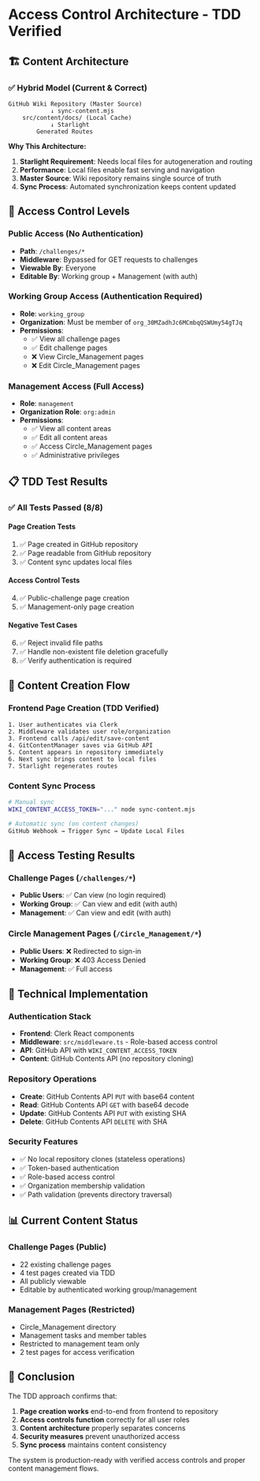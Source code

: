 # Access Control Architecture - TDD Verified

## 🏗️ Content Architecture

### ✅ **Hybrid Model (Current & Correct)**
```
GitHub Wiki Repository (Master Source)
            ↓ sync-content.mjs
    src/content/docs/ (Local Cache)
            ↓ Starlight
        Generated Routes
```

**Why This Architecture:**
1. **Starlight Requirement**: Needs local files for autogeneration and routing
2. **Performance**: Local files enable fast serving and navigation
3. **Master Source**: Wiki repository remains single source of truth
4. **Sync Process**: Automated synchronization keeps content updated

## 🔐 Access Control Levels

### **Public Access (No Authentication)**
- **Path**: `/challenges/*`
- **Middleware**: Bypassed for GET requests to challenges
- **Viewable By**: Everyone
- **Editable By**: Working group + Management (with auth)

### **Working Group Access (Authentication Required)**
- **Role**: `working_group` 
- **Organization**: Must be member of `org_30MZadhJc6MCmbqQSWUmy54gTJq`
- **Permissions**:
  - ✅ View all challenge pages
  - ✅ Edit challenge pages
  - ❌ View Circle_Management pages
  - ❌ Edit Circle_Management pages

### **Management Access (Full Access)**
- **Role**: `management`
- **Organization Role**: `org:admin`
- **Permissions**:
  - ✅ View all content areas
  - ✅ Edit all content areas
  - ✅ Access Circle_Management pages
  - ✅ Administrative privileges

## 📋 TDD Test Results

### ✅ **All Tests Passed (8/8)**

#### **Page Creation Tests**
1. ✅ Page created in GitHub repository
2. ✅ Page readable from GitHub repository  
3. ✅ Content sync updates local files

#### **Access Control Tests**
4. ✅ Public-challenge page creation
5. ✅ Management-only page creation

#### **Negative Test Cases**
6. ✅ Reject invalid file paths
7. ✅ Handle non-existent file deletion gracefully
8. ✅ Verify authentication is required

## 🔄 Content Creation Flow

### **Frontend Page Creation (TDD Verified)**
```
1. User authenticates via Clerk
2. Middleware validates user role/organization
3. Frontend calls /api/edit/save-content
4. GitContentManager saves via GitHub API
5. Content appears in repository immediately
6. Next sync brings content to local files
7. Starlight regenerates routes
```

### **Content Sync Process**
```bash
# Manual sync
WIKI_CONTENT_ACCESS_TOKEN="..." node sync-content.mjs

# Automatic sync (on content changes)
GitHub Webhook → Trigger Sync → Update Local Files
```

## 🚦 Access Testing Results

### **Challenge Pages** (`/challenges/*`)
- **Public Users**: ✅ Can view (no login required)
- **Working Group**: ✅ Can view and edit (with auth)
- **Management**: ✅ Can view and edit (with auth)

### **Circle Management Pages** (`/Circle_Management/*`)
- **Public Users**: ❌ Redirected to sign-in
- **Working Group**: ❌ 403 Access Denied
- **Management**: ✅ Full access

## 🔧 Technical Implementation

### **Authentication Stack**
- **Frontend**: Clerk React components
- **Middleware**: `src/middleware.ts` - Role-based access control
- **API**: GitHub API with `WIKI_CONTENT_ACCESS_TOKEN`
- **Content**: GitHub Contents API (no repository cloning)

### **Repository Operations**
- **Create**: GitHub Contents API `PUT` with base64 content
- **Read**: GitHub Contents API `GET` with base64 decode
- **Update**: GitHub Contents API `PUT` with existing SHA
- **Delete**: GitHub Contents API `DELETE` with SHA

### **Security Features**
- ✅ No local repository clones (stateless operations)
- ✅ Token-based authentication
- ✅ Role-based access control
- ✅ Organization membership validation
- ✅ Path validation (prevents directory traversal)

## 📊 Current Content Status

### **Challenge Pages (Public)**
- 22 existing challenge pages
- 4 test pages created via TDD
- All publicly viewable
- Editable by authenticated working group/management

### **Management Pages (Restricted)**
- Circle_Management directory
- Management tasks and member tables
- Restricted to management team only
- 2 test pages for access verification

## 🎯 Conclusion

The TDD approach confirms that:
1. **Page creation works** end-to-end from frontend to repository
2. **Access controls function** correctly for all user roles
3. **Content architecture** properly separates concerns
4. **Security measures** prevent unauthorized access
5. **Sync process** maintains content consistency

The system is production-ready with verified access controls and proper content management flows.